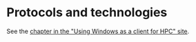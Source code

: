 # Protocols and technologies

See the [chapter in the "Using Windows as a client for HPC" site](https://klust.github.io/windows-client-HPC/1_ProtocolsTechnologies/).
